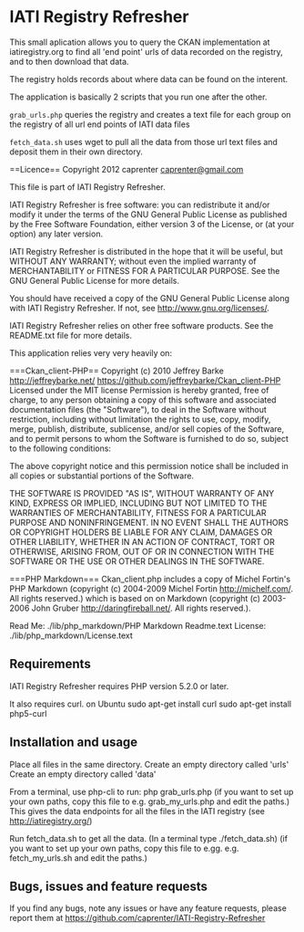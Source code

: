 # IATI Registry Refresher
This small aplication allows you to query the CKAN implementation at iatiregistry.org
to find all 'end point' urls of data recorded on the registry, and to then download that data.

The registry holds records about where data can be found on the interent.

The application is basically 2 scripts that you run one after the other.

`grab_urls.php` 
queries the registry and creates a text file for each group on the registry of all url end points of IATI data files

`fetch_data.sh`
uses wget to pull all the data from those url text files and deposit them in their own directory.


==Licence==
Copyright 2012 caprenter <caprenter@gmail.com>
     
This file is part of IATI Registry Refresher.
     
IATI Registry Refresher is free software: you can redistribute it and/or modify
it under the terms of the GNU General Public License as published by
the Free Software Foundation, either version 3 of the License, or
(at your option) any later version.
    
IATI Registry Refresher is distributed in the hope that it will be useful,
but WITHOUT ANY WARRANTY; without even the implied warranty of
MERCHANTABILITY or FITNESS FOR A PARTICULAR PURPOSE.  See the
GNU General Public License for more details.
    
You should have received a copy of the GNU General Public License
along with IATI Registry Refresher.  If not, see <http://www.gnu.org/licenses/>.

IATI Registry Refresher relies on other free software products. See the README.txt file 
for more details.

This application relies very very heavily on:

===Ckan_client-PHP==
Copyright (c) 2010 Jeffrey Barke <http://jeffreybarke.net/>
https://github.com/jeffreybarke/Ckan_client-PHP
Licensed under the MIT license
Permission is hereby granted, free of charge, to any person obtaining
a copy of this software and associated documentation files (the
"Software"), to deal in the Software without restriction, including
without limitation the rights to use, copy, modify, merge, publish,
distribute, sublicense, and/or sell copies of the Software, and to
permit persons to whom the Software is furnished to do so, subject to
the following conditions:

The above copyright notice and this permission notice shall be
included in all copies or substantial portions of the Software.

THE SOFTWARE IS PROVIDED "AS IS", WITHOUT WARRANTY OF ANY KIND,
EXPRESS OR IMPLIED, INCLUDING BUT NOT LIMITED TO THE WARRANTIES OF
MERCHANTABILITY, FITNESS FOR A PARTICULAR PURPOSE AND
NONINFRINGEMENT. IN NO EVENT SHALL THE AUTHORS OR COPYRIGHT HOLDERS BE
LIABLE FOR ANY CLAIM, DAMAGES OR OTHER LIABILITY, WHETHER IN AN ACTION
OF CONTRACT, TORT OR OTHERWISE, ARISING FROM, OUT OF OR IN CONNECTION
WITH THE SOFTWARE OR THE USE OR OTHER DEALINGS IN THE SOFTWARE.

===PHP Markdown===
Ckan_client.php includes a copy of Michel Fortin's PHP Markdown (copyright (c) 
2004-2009 Michel Fortin <http://michelf.com/>. All rights reserved.) which is 
based on on Markdown (copyright (c) 2003-2006 John Gruber 
<http://daringfireball.net/>. All rights reserved.).

Read Me: ./lib/php_markdown/PHP Markdown Readme.text
License: ./lib/php_markdown/License.text


Requirements
------------
IATI Registry Refresher requires PHP version 5.2.0 or later.

It also requires curl.
on Ubuntu 
sudo apt-get install curl
sudo apt-get install php5-curl


Installation and usage
----------------------

Place all files in the same directory.
Create an empty directory called 'urls'
Create an empty directory called 'data'

From a terminal, use php-cli to run:
php grab_urls.php
(if you want to set up your own paths, copy this file to e.g. grab_my_urls.php and edit the paths.)
This gives the data endpoints for all the files in the IATI registry (see 
http://iatiregistry.org/)

Run fetch_data.sh to get all the data.
(In a terminal type ./fetch_data.sh) 
(if you want to set up your own paths, copy this file to e.gg. e.g. fetch_my_urls.sh and edit the paths.)


Bugs, issues and feature requests
--------------------------------

If you find any bugs, note any issues or have any feature requests, please
report them at https://github.com/caprenter/IATI-Registry-Refresher
